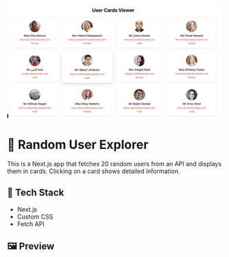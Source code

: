 ![App Screenshot](https://raw.githubusercontent.com/Akashsahani47/Random-User-Explorer/main/public/preview.png)

# 👥 Random User Explorer

This is a Next.js app that fetches 20 random users from an API and displays them in cards. Clicking on a card shows detailed information.

## 🔧 Tech Stack
- Next.js
- Custom CSS
- Fetch API

## 🖼️ Preview


